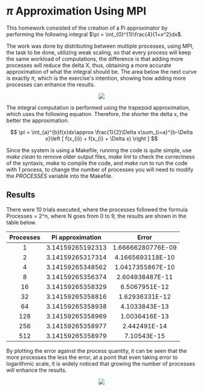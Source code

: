 # $\pi$ Approximation Using MPI

This homework consisted of the creation of a Pi approximator by performing the following integral $\pi = \int_{0}^{1}\frac{4}{1+x^2}dx$.

The work was done by distributing between multiple processes, using MPI, the task to be done, utilizing weak scaling, so that every process will keep the same workload of computations, the difference is that adding more processes will reduce the delta X, thus, obtaining a more accurate approximation of what the integral should be. The area below the next curve is exactly $\pi$, which is the exercise's intention, showing how adding more processes can enhance the results. 

<p align="center">
  <img src="https://user-images.githubusercontent.com/18760154/231065792-b40f1d9a-76bf-4929-bb78-8be7007e7ab0.png" />
</p>

The integral computation is performed using the trapezoid approximation, which uses the following equation. Therefore, the shorter the delta x, the better the approximation.

$$ \pi = \int_{a}^{b}f(x)dx\approx \frac{1}{2}\Delta x\sum_{i=a}^{b-\Delta x}\left [ f(x_{i}) + f(x_{i} + \Delta x) \right ] $$


Since the system is using a Makefile, running the code is quite simple, use _make clean_ to remove older output files, _make lint_ to check the correctness of the syntaxis, _make_ to compile the code, and _make run_ to run the code with 1 process, to change the number of processes you will need to modify the _PROCESSES_ variable into the Makefile.

## Results

There were 10 trials executed, where the processes followed the formula Processes = 2^n, where N goes from 0 to 9, the results are shown in the table below.

| **Processes** | **Pi approximation** |     **Error**     |
|:-------------:|:--------------------:|:-----------------:|
|       1       |   3.14159265192313   | 1.66666280776E-09 |
|       2       |   3.14159265317314   |  4.1665693118E-10 |
|       4       |   3.14159265348562   |  1.0417355867E-10 |
|       8       |   3.14159265356374   |  2.604938487E-11  |
|       16      |   3.14159265358329   |   6.5067951E-12   |
|       32      |   3.14159265358816   |   1.62936331E-12  |
|       64      |   3.14159265358938   |   4.1033843E-13   |
|      128      |   3.14159265358969   |   1.0036416E-13   |
|      256      |   3.14159265358977   |    2.442491E-14   |
|      512      |   3.14159265358979   |    7.10543E-15    |

By plotting the error against the process quantity, it can be seen that the more processes the less the error, at a point that even taking error to logarithmic scale, it is widely noticed that growing the number of processes will enhance the results.

<p align="center">
  <img src="https://user-images.githubusercontent.com/18760154/231334972-2eeba1e1-035a-49ab-9233-ad6cc813f2f1.png" />
</p>
